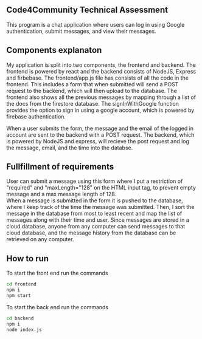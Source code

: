 ## Code4Community Technical Assessment
This program is a chat application where users can log in using Google authentication, submit messages, and view their messages.

## Components explanaton
My application is split into two components, the frontend and backend.  The frontend is powered by react and the backend consists of NodeJS, Express and firbebase.  The frontend/app.js file has consists of all the code in the frontend.  This includes a form that when submitted will send a POST request to the backend, which will then upload to the database.  The frontend also shows all the previous messages by mapping through a list of the docs from the firestore database.  The signInWithGoogle function provides the option to sign in using a google account, which is powered by firebase authentication. 

When a user submits the form, the message and the email of the logged in account are sent to the backend with a POST request.  The backend, which is powered by NodeJS and express, will recieve the post request and log the message, email, and the time into the databse.  

## Fullfillment of requirements
User can submit a message using this form where I put a restriction of "required" and "maxLength="128" on the HTML input tag, to prevent empty message and  a max message length of 128.  
When a message is submitted in the form it is pushed to the database, where I keep track of the time the message was submitted.  Then, I sort the message in the database from most to least recent and map the list of messages along with their time and user.  Since messages are stored in a cloud database, anyone from any computer can send messages to that cloud database, and the message history from the database can be retrieved on any computer.  

## How to run
To start the front end run the commands
```sh
cd frontend
npm i
npm start
```

To start the back end run the commands
```sh
cd backend
npm i
node index.js
```
